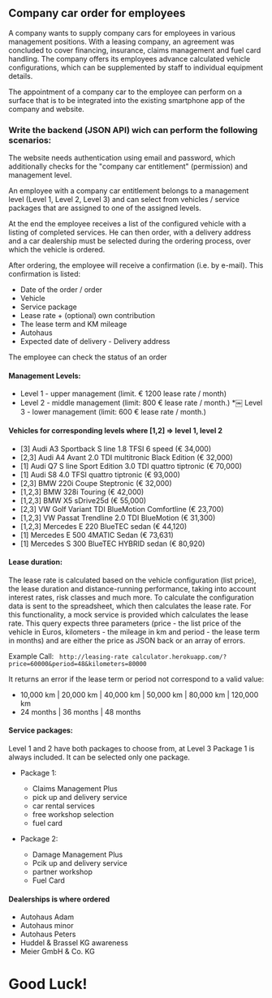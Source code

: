 ## Company car order for employees

A company wants to supply company cars for employees in various management positions. With a leasing company, an agreement was concluded to cover financing, insurance, claims management and fuel card handling. The company offers its employees advance calculated vehicle configurations, which can be supplemented by staff to individual equipment details.

The appointment of a company car to the employee can perform on a surface that is to be integrated into the existing smartphone app of the company and website.

### Write the backend (JSON API) wich can perform the following scenarios:

The website needs authentication using email and password, which additionally checks for the "company car entitlement" (permission) and management level.

An employee with a company car entitlement belongs to a management level (Level 1, Level 2, Level 3) and can select from vehicles / service packages that are assigned to one of the assigned levels.

At the end the employee receives a list of the configured vehicle with a listing of completed services. He can then order, with a delivery address and a car dealership must be selected during the ordering process, over which the vehicle is ordered.

After ordering, the employee will receive a confirmation (i.e. by e-mail). This confirmation is listed:
  * Date of the order / order
  * Vehicle
  * Service package
  * Lease rate + (optional) own contribution
  * The lease term and KM mileage
  * Autohaus
  * Expected date of delivery - Delivery address

The employee can check the  status of an order

#### Management Levels:
  * Level 1 - upper management (limit. € 1200 lease rate / month)
  * Level 2 - middle management (limit: 800 € lease rate / month.)
  *￼ Level 3 - lower management (limit: 600 € lease rate / month.)

#### Vehicles for corresponding levels where [1,2] => level 1, level 2
  * [3] Audi A3 Sportback S line 1.8 TFSI 6 speed (€ 34,000)
  * [2,3] Audi A4 Avant 2.0 TDI multitronic Black Edition (€ 32,000)
  * [1] Audi Q7 S line Sport Edition 3.0 TDI quattro tiptronic (€ 70,000)
  * [1] Audi S8 4.0 TFSI quattro tiptronic (€ 93,000)
  * [2,3] BMW 220i Coupe Steptronic (€ 32,000)
  * [1,2,3] BMW 328i Touring (€ 42,000)
  * [1,2,3] BMW X5 sDrive25d (€ 55,000)
  * [2,3] VW Golf Variant TDI BlueMotion Comfortline (€ 23,700)
  * [1,2,3] VW Passat Trendline 2.0 TDI BlueMotion (€ 31,300)
  * [1,2,3] Mercedes E 220 BlueTEC sedan (€ 44,120)
  * [1] Mercedes E 500 4MATIC Sedan (€ 73,631)
  * [1] Mercedes S 300 BlueTEC HYBRID sedan (€ 80,920)

#### Lease duration:

  The lease rate is calculated based on the vehicle configuration (list price), the lease duration and distance-running performance, taking into account interest rates, risk classes and much more. To calculate the configuration data is sent to the spreadsheet, which then calculates the lease rate.
  For this functionality, a mock service is provided which calculates the lease rate. This query expects three parameters (price - the list price of the vehicle in Euros, kilometers - the mileage in km and period - the lease term in months) and are either the price as JSON back or an array of errors.

  Example Call:
  ``` http://leasing-rate calculator.herokuapp.com/?price=60000&period=48&kilometers=80000```

  It returns an error if the lease term or period not correspond to a valid value:

  * 10,000 km | 20,000 km | 40,000 km | 50,000 km | 80,000 km | 120,000 km
  * 24 months | 36 months | 48 months

#### Service packages:
  Level 1 and 2 have both packages to choose from, at Level 3 Package 1 is always included.
  It can be selected only one package.

  * Package 1:
    * Claims Management Plus
    * pick up and delivery service
    * car rental services
    * free workshop selection
    * fuel card


  * Package 2:
    * Damage Management Plus
    * Pcik up and delivery service
    * partner workshop
    * Fuel Card

#### Dealerships is where ordered

  * Autohaus Adam
  * Autohaus minor
  * Autohaus Peters
  * Huddel & Brassel KG awareness
  * Meier GmbH & Co. KG


# Good Luck!
